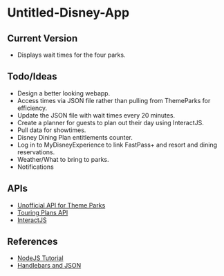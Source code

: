 # Untitled-Disney-App

## Current Version
- Displays wait times for the four parks.

## Todo/Ideas
- Design a better looking webapp.
- Access times via JSON file rather than pulling from ThemeParks for efficiency.
- Update the JSON file with wait times every 20 minutes.
- Create a planner for guests to plan out their day using InteractJS.
- Pull data for showtimes.
- Disney Dining Plan entitlements counter.
- Log in to MyDisneyExperience to link FastPass+ and resort and dining reservations. 
- Weather/What to bring to parks.
- Notifications


## APIs 
- [Unofficial API for Theme Parks](https://github.com/cubehouse/themeparks)
- [Touring Plans API](https://touringplans.com/api)
- [InteractJS](http://interactjs.io/)

## References
- [NodeJS Tutorial](https://www.youtube.com/playlist?list=PL55RiY5tL51oGJorjEgl6NVeDbx_fO5jR)
- [Handlebars and JSON](https://stackoverflow.com/questions/21278369/how-to-use-this-json-in-handlebars-js)